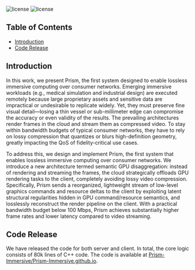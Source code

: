 ![license](https://img.shields.io/badge/Platform-Android-green "Android")
![license](https://img.shields.io/badge/Licence-Apache%202.0-blue.svg "Apache")

## Table of Contents
- [Introduction](#introduction)
- [Code Release](#code-release)

## Introduction
In this work, we present Prism, the first system designed to enable lossless immersive computing over consumer networks.
Emerging immersive workloads (e.g., medical simulation and industrial design) are executed remotely because large proprietary assets and sensitive data are impractical or undesirable to replicate widely. Yet, they must preserve fine visual detail—losing a thin vessel or sub-millimeter edge can compromise the accuracy or even validity of the results. The prevailing architectures render frames in the cloud and stream them as compressed video. To stay within bandwidth budgets of typical consumer networks, they have to rely on lossy compression that quantizes or blurs high-definition geometry, greatly impacting the QoS of fidelity-critical use cases.

To address this, we design and implement Prism, the first system that enables lossless immersive computing over consumer networks. We introduce a new architecture termed semantic GPU disaggregation: instead of rendering and streaming the frames, the cloud strategically offloads GPU rendering tasks to the client, completely avoiding lossy video compression. Specifically, Prism sends a reorganized, lightweight stream of low-level graphics commands and resource deltas to the client by exploiting latent structural regularities hidden in GPU command/resource semantics, and losslessly reconstruct the render pipeline on the client. With a practical bandwidth budget below 100 Mbps, Prism achieves substantially higher frame rates and lower latency compared to video streaming.

## Code Release
We have released the code for both server and client. In total, the core logic consists of 80k lines of C++ code.
The code is available at [Prism-Immersive/Prism-Immersive.github.io](https://github.com/Prism-Immersive/Prism-Immersive.github.io).